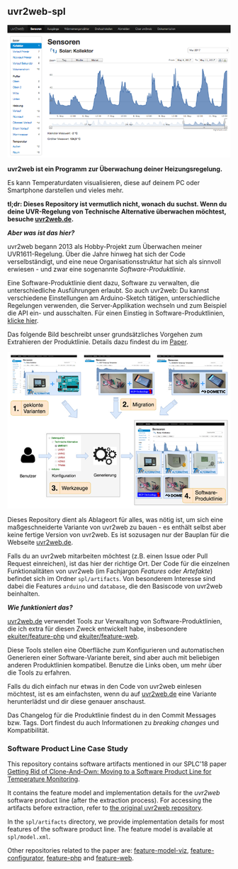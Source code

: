## uvr2web-spl

![uvr2web](https://raw.githubusercontent.com/ekuiter/uvr2web/img/uvr2web-example.png)

**uvr2web ist ein Programm zur Überwachung deiner Heizungsregelung.**

Es kann Temperaturdaten visualisieren, diese auf deinem PC oder Smartphone
darstellen und vieles mehr.

**tl;dr: Dieses Repository ist vermutlich nicht, wonach du suchst. Wenn du deine
UVR-Regelung von Technische Alternative überwachen möchtest, besuche
[uvr2web.de](http://uvr2web.de).**

***Aber was ist das hier?***

uvr2web begann 2013 als Hobby-Projekt zum Überwachen meiner UVR1611-Regelung.
Über die Jahre hinweg hat sich der Code verselbständigt, und eine neue
Organisationsstruktur hat sich als sinnvoll erwiesen - und zwar eine sogenannte
*Software-Produktlinie*.

Eine Software-Produktlinie dient dazu, Software zu verwalten, die
unterschiedliche Ausführungen erlaubt. So auch uvr2web: Du kannst verschiedene
Einstellungen am Arduino-Sketch tätigen, unterschiedliche Regelungen verwenden,
die Server-Applikation wechseln und zum Beispiel die API ein- und ausschalten.
Für einen Einstieg in Software-Produktlinien, [klicke
hier](http://www.elias-kuiter.de/sonstiges/produktlinien/).

Das folgende Bild beschreibt unser grundsätzliches Vorgehen zum Extrahieren der
Produktlinie. Details dazu findest du im
[Paper](http://elias-kuiter.de/splc18-uvr2web).

![Migration](./assets/migration.jpg)

Dieses Repository dient als Ablageort für alles, was nötig ist, um sich eine
maßgeschneiderte Variante von uvr2web zu bauen - es enthält selbst aber keine
fertige Version von uvr2web. Es ist sozusagen nur der Bauplan für die Webseite
[uvr2web.de](http://uvr2web.de).

Falls du an uvr2web mitarbeiten möchtest (z.B. einen Issue oder Pull Request
einreichen), ist das hier der richtige Ort. Der Code für die einzelnen
Funktionalitäten von uvr2web (im Fachjargon *Features* oder *Artefakte*)
befindet sich im Ordner `spl/artifacts`. Von besonderem Interesse sind dabei die
Features `arduino` und `database`, die den Basiscode von uvr2web beinhalten.

***Wie funktioniert das?***

[uvr2web.de](http://uvr2web.de) verwendet Tools zur Verwaltung von
Software-Produktlinien, die ich extra für diesen Zweck entwickelt habe,
insbesondere [ekuiter/feature-php](https://github.com/ekuiter/feature-php) und
[ekuiter/feature-web](https://github.com/ekuiter/feature-web).

Diese Tools stellen eine Oberfläche zum Konfigurieren und automatischen
Generieren einer Software-Variante bereit, sind aber auch mit beliebigen anderen
Produktlinien kompatibel. Benutze die Links oben, um mehr über die Tools zu
erfahren.

Falls du dich einfach nur etwas in den Code von uvr2web einlesen möchtest, ist
es am einfachsten, wenn du auf [uvr2web.de](http://uvr2web.de) eine Variante
herunterlädst und dir diese genauer anschaust.

Das Changelog für die Produktlinie findest du in den Commit Messages bzw. Tags.
Dort findest du auch Informationen zu *breaking changes* und Kompatibilität.

### Software Product Line Case Study

This repository contains software artifacts mentioned in our SPLC'18 paper
[Getting Rid of Clone-And-Own: Moving to a Software Product Line for Temperature
Monitoring](http://elias-kuiter.de/splc18-uvr2web).

It contains the feature model and implementation details for the *uvr2web*
software product line (after the extraction process). For accessing the
artifacts before extraction, refer to [the original uvr2web
repository](https://github.com/ekuiter/uvr2web).

In the `spl/artifacts` directory, we provide implementation details for most
features of the software product line. The feature model is available at
`spl/model.xml`.

Other repositories related to the paper are:
[feature-model-viz](https://github.com/ekuiter/feature-model-viz),
[feature-configurator](https://github.com/ekuiter/feature-configurator),
[feature-php](https://github.com/ekuiter/feature-php) and
[feature-web](https://github.com/ekuiter/feature-web).

